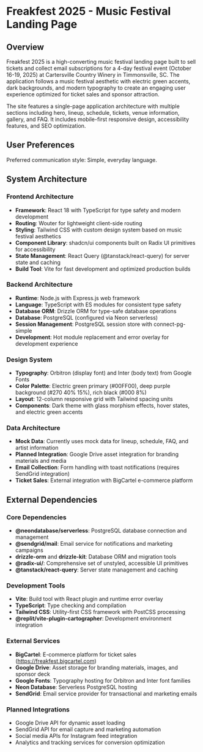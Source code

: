 # Freakfest 2025 - Music Festival Landing Page

## Overview

Freakfest 2025 is a high-converting music festival landing page built to sell tickets and collect email subscriptions for a 4-day festival event (October 16-19, 2025) at Cartersville Country Winery in Timmonsville, SC. The application follows a music festival aesthetic with electric green accents, dark backgrounds, and modern typography to create an engaging user experience optimized for ticket sales and sponsor attraction.

The site features a single-page application architecture with multiple sections including hero, lineup, schedule, tickets, venue information, gallery, and FAQ. It includes mobile-first responsive design, accessibility features, and SEO optimization.

## User Preferences

Preferred communication style: Simple, everyday language.

## System Architecture

### Frontend Architecture
- **Framework**: React 18 with TypeScript for type safety and modern development
- **Routing**: Wouter for lightweight client-side routing
- **Styling**: Tailwind CSS with custom design system based on music festival aesthetics
- **Component Library**: shadcn/ui components built on Radix UI primitives for accessibility
- **State Management**: React Query (@tanstack/react-query) for server state and caching
- **Build Tool**: Vite for fast development and optimized production builds

### Backend Architecture
- **Runtime**: Node.js with Express.js web framework
- **Language**: TypeScript with ES modules for consistent type safety
- **Database ORM**: Drizzle ORM for type-safe database operations
- **Database**: PostgreSQL (configured via Neon serverless)
- **Session Management**: PostgreSQL session store with connect-pg-simple
- **Development**: Hot module replacement and error overlay for development experience

### Design System
- **Typography**: Orbitron (display font) and Inter (body text) from Google Fonts
- **Color Palette**: Electric green primary (#00FF00), deep purple background (#270 40% 15%), rich black (#000 8%)
- **Layout**: 12-column responsive grid with Tailwind spacing units
- **Components**: Dark theme with glass morphism effects, hover states, and electric green accents

### Data Architecture
- **Mock Data**: Currently uses mock data for lineup, schedule, FAQ, and artist information
- **Planned Integration**: Google Drive asset integration for branding materials and media
- **Email Collection**: Form handling with toast notifications (requires SendGrid integration)
- **Ticket Sales**: External integration with BigCartel e-commerce platform

## External Dependencies

### Core Dependencies
- **@neondatabase/serverless**: PostgreSQL database connection and management
- **@sendgrid/mail**: Email service for notifications and marketing campaigns
- **drizzle-orm** and **drizzle-kit**: Database ORM and migration tools
- **@radix-ui/**: Comprehensive set of unstyled, accessible UI primitives
- **@tanstack/react-query**: Server state management and caching

### Development Tools
- **Vite**: Build tool with React plugin and runtime error overlay
- **TypeScript**: Type checking and compilation
- **Tailwind CSS**: Utility-first CSS framework with PostCSS processing
- **@replit/vite-plugin-cartographer**: Development environment integration

### External Services
- **BigCartel**: E-commerce platform for ticket sales (https://freakfest.bigcartel.com)
- **Google Drive**: Asset storage for branding materials, images, and sponsor deck
- **Google Fonts**: Typography hosting for Orbitron and Inter font families
- **Neon Database**: Serverless PostgreSQL hosting
- **SendGrid**: Email service provider for transactional and marketing emails

### Planned Integrations
- Google Drive API for dynamic asset loading
- SendGrid API for email capture and marketing automation
- Social media APIs for Instagram feed integration
- Analytics and tracking services for conversion optimization